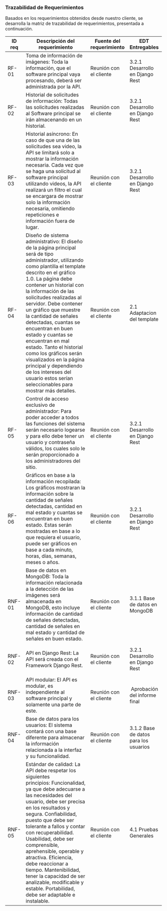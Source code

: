### Trazabilidad de Requerimientos

Basados en los requerimientos obtenidos desde nuestro cliente, se desarrolla la matriz de trazabilidad de requerimientos, presentada a continuación.

ID req | Descripción del requerimiento | Fuente del requerimiento | EDT Entregables | Estrategia de testing | Encargado
-- | -- | -- | -- | -- | --
RF-01 | Toma de información de imágenes: Toda la información, que el software principal vaya procesando, deberá ser administrada por la API. | Reunión con el cliente | 3.2.1 Desarrollo en Django Rest | Pruebas de caja negra | Fabricio Guzmán y Nicol Quintuy.
RF-02 | Historial de solicitudes de información: Todas las solicitudes realizadas al Software principal se irán almacenando en un historial. | Reunión con el cliente | 3.2.1 Desarrollo en Django Rest | Pruebas de caja negra | Fabricio Guzmán y Nicol Quintuy.
RF-03 | Historial asíncrono: En caso de que una de las solicitudes sea video, la API se limitará solo a mostrar la información necesaria. Cada vez que se haga una solicitud al software principal utilizando videos, la API realizará un filtro el cual se encargara de mostrar solo la información necesaria, omitiendo repeticiones e información fuera de lugar. | Reunión con el cliente | 3.2.1 Desarrollo en Django Rest | Pruebas de caja negra y caja blanca | Fabricio Guzmán y Nicol Quintuy. 
RF-04 | Diseño de sistema administrativo: El diseño de la página principal será de tipo administrador, utilizando como plantilla el template descrito en el gráfico 1.0. La página debe contener un historial con la información de las solicitudes realizadas al servidor. Debe contener un gráfico que muestre la cantidad de señales detectadas, cuantas se encuentran en buen estado y cuantas se encuentran en mal estado. Tanto el historial como los gráficos serán visualizados en la página principal y dependiendo de los intereses del usuario estos serían seleccionables para mostrar más detalles. | Reunión con el cliente | 2.1 Adaptacion del template | Pruebas de diseño | Ricardo Gutiérrez, Gabriel Barría.
RF-05 | Control de acceso exclusivo de administrador: Para poder acceder a todos las funciones del sistema serán necesario logearse y para ello debe tener un usuario y contraseña válidos, los cuales solo le serán proporcionado a los administradores del sitio. | Reunión con el cliente | 3.2.1 Desarrollo en Django Rest | Pruebas de caja negra y caja blanca | Fabricio Guzmán y Nicol Quintuy. 
RF-06 | Gráficos en base a la información recopilada: Los gráficos mostraran la información sobre la cantidad de señales detectadas, cantidad en mal estado y cuantas se encuentran en buen estado. Estas serán mostradas en base a lo que requiera el usuario, puede ser gráficos en base a cada minuto, horas, días, semanas, meses o años. | Reunión con el cliente | 3.2.1   Desarrollo en Django Rest | Pruebas de caja negra y caja blanca | Fabricio Guzmán y Nicol Quintuy. 
RNF-01 | Base de datos en MongoDB: Toda la información relacionada a la detección de las imágenes será almacenada en MongoDB, esto incluye información de cantidad de señales detectadas, cantidad de señales en mal estado y cantidad de señales en buen estado. | Reunión con el cliente | 3.1.1 Base de datos en MongoDB | Pruebas de caja negra y caja blanca | Fabricio Guzmán y Nicol Quintuy.
RNF-02 | API en Django Rest: La API será creada con el Framework Django Rest. | Reunión con el cliente | 3.2.1 Desarrollo en Django Rest | Pruebas de caja negra y caja blanca | Fabricio Guzmán y Nicol Quintuy. 
RNF-03 | API modular: El API es modular, es independiente al software principal y solamente una parte de este. | Reunión con el cliente | Aprobación del informe final | Pruebas de caja negra y caja blanca | Fabricio Guzmán y Nicol Quintuy. 
RNF-04 | Base de datos para los usuarios: El sistema contará con una base diferente para almacenar la información relacionada a la interfaz y su funcionalidad. | Reunión con el cliente | 3.1.2 Base de datos para los usuarios | Pruebas de caja negra y caja blanca | Fabricio Guzmán y Nicol Quintuy.  
RNF-05 | Estándar de calidad: La API debe respetar los siguientes principios: Funcionalidad, ya que debe adecuarse a las necesidades del usuario, debe ser precisa en los resultados y segura. Confiabilidad, puesto que debe ser tolerante a fallos y contar con recuperabilidad. Usabilidad, debe ser comprensible, aprehensible, operable y atractiva. Eficiencia, debe reaccionar a tiempo. Mantenibilidad, tener la capacidad de ser analizable, modificable y estable. Portabilidad, debe ser adaptable e instalable. | Reunión con el cliente | 4.1 Pruebas Generales | Pruebas de caja negra y caja blanca - Pruebas de estrés | Ricardo Gutiérrez, Gabriel Barría, Nicol Quintuy, Fabricio Guzmán.
